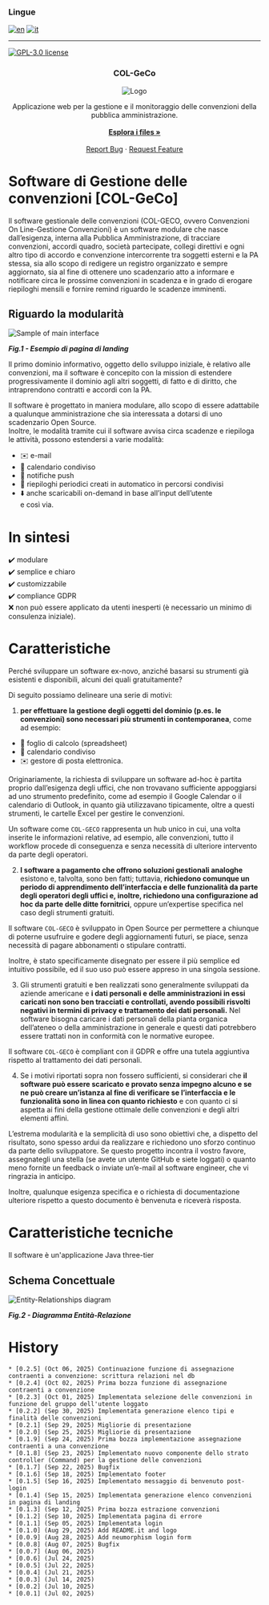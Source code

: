 ### Lingue
[![en](https://img.shields.io/badge/lang-en-red.svg)](https://github.com/gbetorre/convenzioni/blob/master/README.md)
[![it](https://img.shields.io/badge/lang-it-yellow.svg)](https://github.com/gbetorre/convenzioni/blob/master/README.it.md)

---

[![GPL-3.0 license](https://img.shields.io/badge/license-GPL-blue)](https://github.com/gbetorre/convenzioni/blob/main/LICENSE)

<div align="center">
  <h3 align="center">COL-GeCo</h3>
  <img src="https://github.com/gbetorre/convenzioni/blob/main/col/src/main/webapp/assets/images/screenshot/gecko-small.jpg" alt="Logo">
  <p align="center">
    Applicazione web per la gestione e il monitoraggio delle convenzioni della pubblica amministrazione.
    <br><br>
    <a href="https://github.com/gbetorre/convenzioni"><strong>Esplora i files »</strong></a>
    <br><br>
    <a href="https://github.com/gbetorre/convenzioni/issues">Report Bug</a>
    ·
    <a href="https://github.com/gbetorre/convenzioni/pulls">Request Feature</a>
  </p>
</div>

# Software di Gestione delle convenzioni [COL-GeCo]

Il software gestionale delle convenzioni (COL-GECO, ovvero Convenzioni On Line-Gestione Convenzioni) è un software modulare 
che nasce dall’esigenza, interna alla Pubblica Amministrazione, di tracciare convenzioni, accordi quadro, società partecipate, 
collegi direttivi e ogni altro tipo di accordo e convenzione intercorrente tra soggetti esterni e la PA stessa, 
sia allo scopo di redigere un registro organizzato e sempre aggiornato, sia al fine di ottenere uno scadenzario atto 
a informare e notificare circa le prossime convenzioni in scadenza e in grado di erogare riepiloghi mensili e fornire 
remind riguardo le scadenze imminenti.

## Riguardo la modularità

![Sample of main interface](col/src/main/webapp/assets/images/screenshot/landing0.13.png)

**_Fig.1 - Esempio di pagina di landing_**

Il primo dominio informativo, oggetto dello sviluppo iniziale, è relativo alle convenzioni, ma il software è concepito 
con la mission di estendere progressivamente il dominio agli altri soggetti, di fatto e di diritto, che intraprendono 
contratti e accordi con la PA.

Il software è progettato in maniera modulare, allo scopo di essere adattabile a qualunque amministrazione che sia 
interessata a dotarsi di uno scadenzario Open Source.<br>
Inoltre, le modalità tramite cui il software avvisa circa scadenze e riepiloga le attività, possono estendersi 
a varie modalità: 

* ✉️ e-mail 
* 📆 calendario condiviso 
* 💬 notifiche push 
* 📂 riepiloghi periodici creati in automatico in percorsi condivisi 
* ⬇️ anche scaricabili on-demand in base all’input dell’utente<br>
e così via.

# In sintesi

✔️ modulare<br>
✔️ semplice e chiaro<br>
✔️ customizzabile<br>
✔️ compliance GDPR<br>
❌ non può essere applicato da utenti inesperti (è necessario un minimo di consulenza iniziale).

# Caratteristiche

Perché sviluppare un software ex-novo, anziché basarsi su strumenti già esistenti e disponibili, alcuni dei quali gratuitamente?

Di seguito possiamo delineare una serie di motivi:

1. **per effettuare la gestione degli oggetti del dominio (p.es. le convenzioni) sono necessari più strumenti in contemporanea**, 
come ad esempio: 
* 🧮 foglio di calcolo (spreadsheet)
* 📆 calendario condiviso 
* ✉️ gestore di posta elettronica.

Originariamente, la richiesta di sviluppare un software ad-hoc è partita proprio dall’esigenza degli uffici, che non trovavano sufficiente appoggiarsi ad uno strumento predefinito, 
come ad esempio il Google Calendar o il calendario di Outlook, in quanto già utilizzavano tipicamente, oltre a questi strumenti, le cartelle Excel per gestire le convenzioni. 

Un software come ``COL-GECO`` rappresenta un hub unico in cui, una volta inserite le informazioni relative, ad esempio, alle convenzioni, tutto il workflow procede di conseguenza e senza necessità di ulteriore intervento da parte degli operatori.

2. **I software a pagamento che offrono soluzioni gestionali analoghe** esistono e, talvolta, sono ben fatti; 
tuttavia, **richiedono comunque un periodo di apprendimento dell’interfaccia e delle funzionalità da parte 
degli operatori degli uffici e, inoltre, richiedono una configurazione ad hoc da parte delle ditte fornitrici**, 
oppure un’expertise specifica nel caso degli strumenti gratuiti. 

Il software ``COL-GECO`` è sviluppato in Open Source per permettere a chiunque di poterne usufruire e godere degli aggiornamenti futuri, 
se piace, senza necessità di pagare abbonamenti o stipulare contratti. 

Inoltre, è stato specificamente disegnato per essere il più semplice ed intuitivo possibile, ed il suo uso può essere appreso in una singola sessione.

3. Gli strumenti gratuiti e ben realizzati sono generalmente sviluppati da aziende americane e **i dati personali 
e delle amministrazioni in essi caricati non sono ben tracciati e controllati, avendo possibili risvolti negativi 
in termini di privacy e trattamento dei dati personali.** 
Nel software bisogna caricare i dati personali della pianta organica dell’ateneo o della amministrazione in generale 
e questi dati potrebbero essere trattati non in conformità con le normative europee. 

Il software ``COL-GECO`` è compliant con il GDPR e offre una tutela aggiuntiva rispetto al trattamento dei dati personali.

4. Se i motivi riportati sopra non fossero sufficienti, si considerari che **il software può essere scaricato e provato 
senza impegno alcuno e se ne può creare un’istanza al fine di verificare se l’interfaccia e le funzionalità sono in linea 
con quanto richiesto** e con quanto ci si aspetta ai fini della gestione ottimale delle convenzioni e degli altri elementi affini.

L’estrema modularità e la semplicità di uso sono obiettivi che, a dispetto del risultato, sono spesso ardui da realizzare 
e richiedono uno sforzo continuo da parte dello sviluppatore. Se questo progetto incontra il vostro favore, assegnategli 
una stella (se avete un utente GitHub e siete loggati) o quanto meno fornite un feedback o inviate un’e-mail al software engineer, che vi ringrazia in anticipo.

Inoltre, qualunque esigenza specifica e o richiesta di documentazione ulteriore rispetto a questo documento è benvenuta e riceverà risposta.

# Caratteristiche tecniche

Il software è un'applicazione Java three-tier 

## Schema Concettuale

![Entity-Relationships diagram](SQL/SchemaER.png)

**_Fig.2 - Diagramma Entit&agrave;-Relazione_**

# History

```
* [0.2.5] (Oct 06, 2025) Continuazione funzione di assegnazione contraenti a convenzione: scrittura relazioni nel db
* [0.2.4] (Oct 02, 2025) Prima bozza funzione di assegnazione contraenti a convenzione
* [0.2.3] (Oct 01, 2025) Implementata selezione delle convenzioni in funzione del gruppo dell'utente loggato
* [0.2.2] (Sep 30, 2025) Implementata generazione elenco tipi e finalità delle convenzioni
* [0.2.1] (Sep 29, 2025) Migliorie di presentazione
* [0.2.0] (Sep 25, 2025) Migliorie di presentazione
* [0.1.9] (Sep 24, 2025) Prima bozza implementazione assegnazione contraenti a una convenzione
* [0.1.8] (Sep 23, 2025) Implementato nuovo componente dello strato controller (Command) per la gestione delle convenzioni
* [0.1.7] (Sep 22, 2025) Bugfix
* [0.1.6] (Sep 18, 2025) Implementato footer
* [0.1.5] (Sep 16, 2025) Implementato messaggio di benvenuto post-login
* [0.1.4] (Sep 15, 2025) Implementata generazione elenco convenzioni in pagina di landing
* [0.1.3] (Sep 12, 2025) Prima bozza estrazione convenzioni
* [0.1.2] (Sep 10, 2025) Implementata pagina di errore
* [0.1.1] (Sep 05, 2025) Implementata login
* [0.1.0] (Aug 29, 2025) Add README.it and logo
* [0.0.9] (Aug 28, 2025) Add neumorphism login form
* [0.0.8] (Aug 07, 2025) Bugfix
* [0.0.7] (Aug 06, 2025)
* [0.0.6] (Jul 24, 2025)
* [0.0.5] (Jul 22, 2025)
* [0.0.4] (Jul 21, 2025)
* [0.0.3] (Jul 14, 2025)
* [0.0.2] (Jul 10, 2025)
* [0.0.1] (Jul 02, 2025)
```
